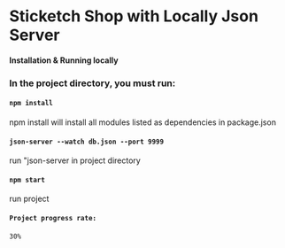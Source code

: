 # Sticketch Shop with Locally Json Server

#### Installation & Running locally

### In the project directory, you must run:

#### `npm install`
npm install will install all modules listed as dependencies in package.json

#### `json-server --watch db.json --port 9999`
run "json-server in project directory

#### `npm start`
run project

#### `Project progress rate:`
`30%`
